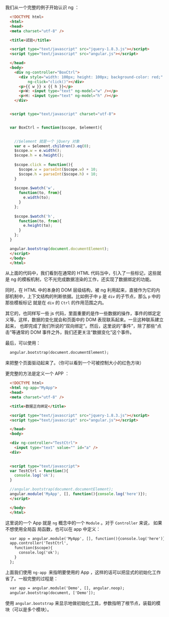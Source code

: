 我们从一个完整的例子开始认识 ng ：  

```html
  <!DOCTYPE html>  
  <html>  
  <head>  
  <meta charset="utf-8" />  

  <title>试验</title>  

  <script type="text/javascript" src="jquery-1.8.3.js"></script>  
  <script type="text/javascript" src="angular.js"></script>  

  </head>  
  <body>  
    <div ng-controller="BoxCtrl">  
      <div style="width: 100px; height: 100px; background-color: red;"  
	      ng-click="click()"></div>  
	  <p>{{ w }} x {{ h }}</p>  
	  <p>W: <input type="text" ng-model="w" /></p>  
	  <p>H: <input type="text" ng-model="h" /></p>  
    </div>  


  <script type="text/javascript" charset="utf-8">  


  var BoxCtrl = function($scope, $element){  
  

    //$element 就是一个 jQuery 对象  
    var e = $element.children().eq(0);  
    $scope.w = e.width();  
    $scope.h = e.height();   
    
    $scope.click = function(){  
      $scope.w = parseInt($scope.w) + 10;  
      $scope.h = parseInt($scope.h) + 10;  
    }  
    
    $scope.$watch('w',   
      function(to, from){  
        e.width(to);  
      }  
    };   
   
    $scope.$watch('h',  
      function(to, from){  
        e.height(to);  
      }  
    };
  }

  angular.bootstrap(document.documentElement);
  </script>  
  </body>  
  </html>  
```

从上面的代码中，我们看到在通常的 HTML 代码当中，引入了一些标记，这些就是 ng 的模板机制，它不光完成数据渲染的工作，还实现了数据绑定的功能。

同时，在 HTML 中的本身的 DOM 层级结构，被 ng 利用起来，直接作为它的内部机制中，上下文结构的判断依据。比如例子中 `p` 是 `div` 的子节点，那么 `p` 中的那些模板标记
就是在 `div` 的 `Ctrl` 的作用范围之内。

其它的，也同样写一些 js 代码，里面重要的是作一些数据的操作，事件的绑定定义等。这样，数据的变化就会和页面中的 DOM 表现联系起来。一旦这种联系建立起来，
也即完成了我们所说的“双向绑定”。然后，这里说的“事件”，除了那些“点击”等通常的 DOM 事件之外，我们还更关注“数据变化”这个事件。

最后，可以使用：

```html
  angular.bootstrap(document.documentElement);
```  

来把整个页面驱动起来了。（你可以看到一个可被控制大小的红色方块）

更完整的方法是定义一个 APP ：

```html
  <!DOCTYPE html>
  <html ng-app="MyApp">
  <head>  
  <meta charset="utf-8" />  

  <title>数据正向绑定</title>  

  <script type="text/javascript" src="jquery-1.8.3.js"></script>  
  <script type="text/javascript" src="angular.js"></script>  

  </head>  
  <body>  

  <div ng-controller="TestCtrl">  
    <input type="text" value="" id="a" />  
  <div>  

   
  <script type="text/javascript">  
  var TestCtrl = function(){  
    console.log('ok');  
  }

  //angular.bootstrap(document.documentElement);  
  angular.module('MyApp', [], function(){console.log('here')});  
  </script>  

  </body>  
  </html>  
```  

这里说的一个 App 就是 `ng` 概念中的一个 `Module` 。对于 `Controller` 来说， 如果不想使用全局函
局函数，也可以在 app 中定义：

```html
  var app = angular.module('MyApp', [], function(){console.log('here')});  
  app.controller('TestCtrl',  
    function($scope){  
	  console.log('ok');  
	}
  };	  
```   

上面我们使用 `ng-app `来指明要使用的 App ，这样的话可以把显式的初始化工作省了。一般完整的过程是：  

```html
  var app = angular.module('Demo', [], angular.noop); 
  angular.bootstrap(document, ['Demo']);	  
```   

使用 `angular.bootstrap` 来显示地做初始化工具，参数指明了根节点，装载的模块（可以是多个模块）。  
